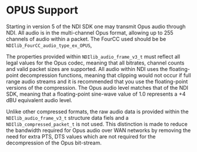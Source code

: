 # OPUS Support

Starting in version 5 of the NDI SDK one may transmit Opus audio through NDI. All audio is in the multi-channel Opus format, allowing up to 255 channels of audio within a packet. The FourCC used should be be `NDIlib_FourCC_audio_type_ex_OPUS`,

The properties provided within `NDIlib_audio_frame_v3_t` must reflect all legal values for the Opus codec, meaning that all bitrates, channel counts and valid packet sizes are supported. All audio within NDI uses the floating-point decompression functions, meaning that clipping would not occur if full range audio streams and it is recommended that you use the floating-point versions of the compression. The Opus audio level matches that of the NDI SDK, meaning that a floating-point sine-wave value of 1.0 represents a +4 dBU equivalent audio level.

Unlike other compressed formats, the raw audio data is provided within the `NDIlib_audio_frame_v3_t` structure data fiels and a `NDIlib_compressed_packet_t` is not used. This distinction is made to reduce the bandwidth required for Opus audio over WAN networks by removing the need for extra PTS, DTS values which are not required for the decompression of the Opus bit-stream.
